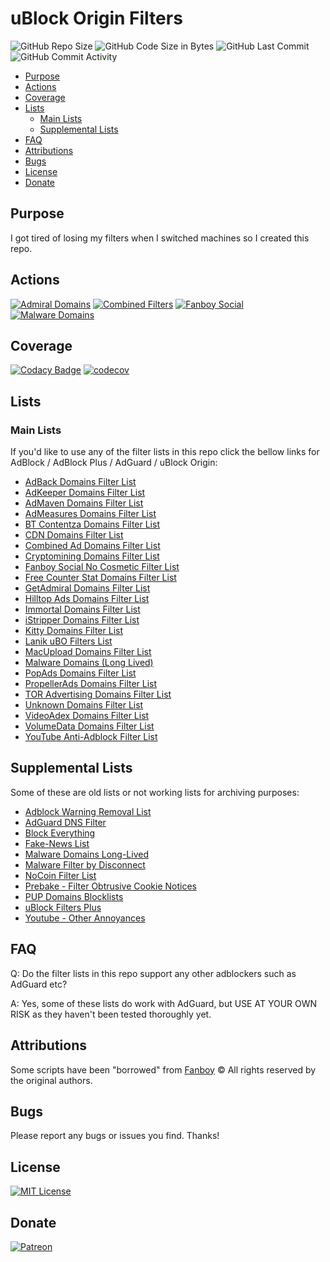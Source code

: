 # uBlock Origin Filters

![GitHub Repo Size](https://img.shields.io/github/repo-size/laniksj/ubo-filters)
![GitHub Code Size in Bytes](https://img.shields.io/github/languages/code-size/laniksj/ubo-filters)
![GitHub Last Commit](https://img.shields.io/github/last-commit/laniksj/ubo-filters)
![GitHub Commit Activity](https://img.shields.io/github/commit-activity/m/laniksj/ubo-filters)

- [Purpose](#purpose)
- [Actions](#actions)
- [Coverage](#coverage)
- [Lists](#lists)
    - [Main Lists](#main-lists)
    - [Supplemental Lists](#supplemental-lists)
- [FAQ](#faq)
- [Attributions](#attributions)
- [Bugs](#bugs)
- [License](#license)
- [Donate](#donate)

## Purpose

I got tired of losing my filters when I switched machines so I created this repo.

## Actions

[![Admiral Domains](https://github.com/LanikSJ/ubo-filters/actions/workflows/admiral-domains.yml/badge.svg)](https://github.com/LanikSJ/ubo-filters/actions/workflows/admiral-domains.yml)
[![Combined Filters](https://github.com/LanikSJ/ubo-filters/actions/workflows/combined-filters.yml/badge.svg)](https://github.com/LanikSJ/ubo-filters/actions/workflows/combined-filters.yml)
[![Fanboy Social](https://github.com/LanikSJ/ubo-filters/actions/workflows/fanboy-social.yml/badge.svg)](https://github.com/LanikSJ/ubo-filters/actions/workflows/fanboy-social.yml)
[![Malware Domains](https://github.com/LanikSJ/ubo-filters/actions/workflows/malware-domains.yml/badge.svg)](https://github.com/LanikSJ/ubo-filters/actions/workflows/malware-domains.yml)

## Coverage

[![Codacy Badge](https://app.codacy.com/project/badge/Grade/654e238faf1d4ccba909acc9f30b08b5)](https://www.codacy.com/gh/LanikSJ/ubo-filters/dashboard?utm_source=github.com&utm_medium=referral&utm_content=LanikSJ/ubo-filters&utm_campaign=Badge_Grade)
[![codecov](https://codecov.io/gh/LanikSJ/ubo-filters/branch/main/graph/badge.svg)](https://codecov.io/gh/LanikSJ/ubo-filters)

## Lists

### Main Lists

If you'd like to use any of the filter lists in this repo click the bellow links for AdBlock / AdBlock Plus / AdGuard / uBlock Origin:

- [AdBack Domains Filter List](https://subscribe.adblockplus.org/?location=https://raw.githubusercontent.com/LanikSJ/ubo-filters/main/filters/adback-domains.txt&title=AdBack%20Domains%20Filter%20List)
- [AdKeeper Domains Filter List](https://subscribe.adblockplus.org/?location=https://raw.githubusercontent.com/LanikSJ/ubo-filters/main/filters/adkeeper-domains.txt&title=AdKeeper%20Domains%20Filter%20List)
- [AdMaven Domains Filter List](https://subscribe.adblockplus.org/?location=https://raw.githubusercontent.com/LanikSJ/ubo-filters/main/filters/admaven-domains.txt&title=AdMaven%20Domains%20Filter%20List)
- [AdMeasures Domains Filter List](https://subscribe.adblockplus.org/?location=https://raw.githubusercontent.com/LanikSJ/ubo-filters/main/filters/admeasures-domains.txt&title=AdMeasures%20Domains%20Filter%20List)
- [BT Contentza Domains Filter List](https://subscribe.adblockplus.org/?location=https://raw.githubusercontent.com/LanikSJ/ubo-filters/main/filters/bt-contentza-domains.txt&title=BT%20Contentza%20Domains%20Filter%20List)
- [CDN Domains Filter List](https://subscribe.adblockplus.org/?location=https://raw.githubusercontent.com/LanikSJ/ubo-filters/main/filters/cdn-filter-list.txt&title=CDN%20Domains%20Filter%20List)
- [Combined Ad Domains Filter List](https://subscribe.adblockplus.org/?location=https://raw.githubusercontent.com/LanikSJ/ubo-filters/main/filters/combined-filters.txt&title=Combined%20Ad%20Domains%20Filter%20List)
- [Cryptomining Domains Filter List](https://subscribe.adblockplus.org/?location=https://raw.githubusercontent.com/LanikSJ/ubo-filters/main/filters/cryptomining-domains.txt&title=Cryptomining%20Domains%20Filter%20List)
- [Fanboy Social No Cosmetic Filter List](https://subscribe.adblockplus.org/?location=https://raw.githubusercontent.com/LanikSJ/ubo-filters/main/filters/fanboy-social-no-cosmetic.txt&title=Fanboy%20Social%20No%20Cosmetic)
- [Free Counter Stat Domains Filter List](https://subscribe.adblockplus.org/?location=https://raw.githubusercontent.com/LanikSJ/ubo-filters/main/filters/freecounterstat-domains.txt&title=Free%20Counter%20Stat%20Domains%20Filter%20List)
- [GetAdmiral Domains Filter List](https://subscribe.adblockplus.org/?location=https://raw.githubusercontent.com/LanikSJ/ubo-filters/main/filters/getadmiral-domains.txt&title=GetAdmiral%20Domains%20Filter%20List)
- [Hilltop Ads Domains Filter List](https://subscribe.adblockplus.org/?location=https://raw.githubusercontent.com/LanikSJ/ubo-filters/main/filters/hilltopads-domains.txt&title=Hilltop%Ads%20Domains%20Filter%20List)
- [Immortal Domains Filter List](https://subscribe.adblockplus.org/?location=https://raw.githubusercontent.com/LanikSJ/ubo-filters/main/filters/immortal-domains.txt&title=Immortal%20Domains%20Filter%20List)
- [iStripper Domains Filter List](https://subscribe.adblockplus.org/?location=https://raw.githubusercontent.com/LanikSJ/ubo-filters/main/filters/istripper-domains.txt&title=iStripper%20Domains%20Filter%20List)
- [Kitty Domains Filter List](https://subscribe.adblockplus.org/?location=https://raw.githubusercontent.com/LanikSJ/ubo-filters/main/filters/kitty-domains.txt&title=Kitty%20Domains%20Filter%20List)
- [Lanik uBO Filters List](https://subscribe.adblockplus.org/?location=https://raw.githubusercontent.com/LanikSJ/ubo-filters/main/filters/ubo-filters.txt&title=Lanik%20uBO%20Filter%20List)
- [MacUpload Domains Filter List](https://subscribe.adblockplus.org/?location=https://raw.githubusercontent.com/LanikSJ/ubo-filters/main/filters/macupload-domains.txt&title=MacUpload%20Domains%20Filter%20List)
- [Malware Domains (Long Lived)](https://subscribe.adblockplus.org/?location=https://raw.githubusercontent.com/LanikSJ/ubo-filters/main/filters/malware-domains.txt&title=Malware%20Domains%20Filter%20List)
- [PopAds Domains Filter List](https://subscribe.adblockplus.org/?location=https://raw.githubusercontent.com/LanikSJ/ubo-filters/main/filters/popads-domains.txt&title=PopAds%20Domains%20Filter%20List)
- [PropellerAds Domains Filter List](https://subscribe.adblockplus.org/?location=https://raw.githubusercontent.com/LanikSJ/ubo-filters/main/filters/propellerads-domains.txt&title=PropellerAds%20Domains%20Filter%20List)
- [TOR Advertising Domains Filter List](https://subscribe.adblockplus.org/?location=https://raw.githubusercontent.com/LanikSJ/ubo-filters/main/filters/toradvertising-domains.txt&title=TOR%20Advertising%20Domains%20Filter%20List)
- [Unknown Domains Filter List](https://subscribe.adblockplus.org/?location=https://raw.githubusercontent.com/LanikSJ/ubo-filters/main/filters/unknown-domains.txt&title=Unknown%20Domains%20Filter%20List)
- [VideoAdex Domains Filter List](https://subscribe.adblockplus.org/?location=https://raw.githubusercontent.com/LanikSJ/ubo-filters/main/filters/videoadex-domains.txt&title=VideoAdex%20Domains%20Filter%20List)
- [VolumeData Domains Filter List](https://subscribe.adblockplus.org/?location=https://raw.githubusercontent.com/LanikSJ/ubo-filters/main/filters/volumedata-domains.txt&title=VolumeData%20Domains%20Filter%20List)
- [YouTube Anti-Adblock Filter List](https://subscribe.adblockplus.org/?location=https://raw.githubusercontent.com/LanikSJ/ubo-filters/main/filters/youtube-antiadblock.txt&title=YouTube%20Anti%2DAdblock%20Filter%20List)

## Supplemental Lists

Some of these are old lists or not working lists for archiving purposes:

- [Adblock Warning Removal List](https://subscribe.adblockplus.org/?location=https://easylist-downloads.adblockplus.org/antiadblockfilters.txt&title=Adblock%20Warning%20Removal%20List)
- [AdGuard DNS Filter](https://subscribe.adblockplus.org/?location=https://adguardteam.github.io/AdGuardSDNSFilter/Filters/filter.txt&title=AdGuard%20DNS%20Filter)
- [Block Everything](https://subscribe.adblockplus.org/?location=https://raw.githubusercontent.com/RedDragonWebDesign/block-everything/master/block-everything.txt&title=Block%20Everything)
- [Fake-News List](https://subscribe.adblockplus.org/?location=https://raw.github.com/ryanbr/fanboy-adblock/master/fake-news.txt&title=Fake%20News%20List)
- [Malware Domains Long-Lived](https://subscribe.adblockplus.org/?location=https://raw.githubusercontent.com/LanikSJ/ubo-filters/main/filters/immortal-domains.txt&title=Malware%20Domains%20Long-Lived)
- [Malware Filter by Disconnect](https://subscribe.adblockplus.org/?location=https://s3.amazonaws.com/lists.disconnect.me/simple_malware.txt&title=Malware%20Filter%20by%20Disconnect)
- [NoCoin Filter List](https://subscribe.adblockplus.org/?location=https://raw.githubusercontent.com/hoshsadiq/adblock-nocoin-list/master/nocoin.txt&title=NoCoin%20Filter%20List)
- [Prebake - Filter Obtrusive Cookie Notices](https://subscribe.adblockplus.org/?location=https://raw.github.com/liamja/Prebake/master/obtrusive.txt&title=Prebake%20-%20Filter%20Obtrusive%20Cookie%20Notices)
- [PUP Domains Blocklists](https://subscribe.adblockplus.org/?location=https://malware-filter.gitlab.io/pup-filter/pup-filter.txt&title=PUP%20Domains%20Blocklists)
- [uBlock Filters Plus](https://subscribe.adblockplus.org/?location=https://raw.githubusercontent.com/IDKwhattoputhere/uBlock-Filters-Plus/master/uBlock-Filters-Plus.txt&title=uBlock%20Filters%20Plus)
- [Youtube - Other Annoyances](https://subscribe.adblockplus.org/?location=https://easylist-downloads.adblockplus.org/yt_annoyances_other.txt&title=Youtube%20-%20Other%20Annoyances)

## FAQ

Q: Do the filter lists in this repo support any other adblockers such as AdGuard etc?

A: Yes, some of these lists do work with AdGuard, but USE AT YOUR OWN RISK as they haven't been tested thoroughly yet.

## Attributions

Some scripts have been "borrowed" from [Fanboy](https://github.com/ryanbr/fanboy-adblock/)
©️ All rights reserved by the original authors.

## Bugs

Please report any bugs or issues you find. Thanks!

## License

[![MIT License](https://img.shields.io/badge/license-MIT-blue)](https://en.wikipedia.org/wiki/MIT_License)

## Donate

[![Patreon](https://img.shields.io/badge/patreon-donate-blue.svg)](https://www.patreon.com/laniksj/overview)
